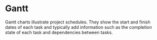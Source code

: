 Gantt
===============

Gantt charts illustrate project schedules. They show the start and finish dates of each task and typically add information such as the completion state of each task and dependencies between tasks.